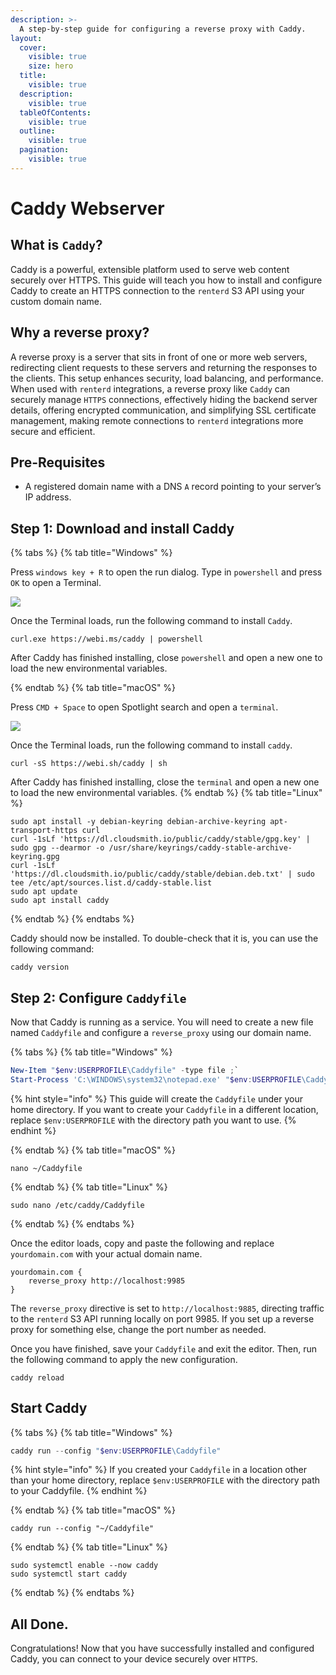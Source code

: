```yaml
---
description: >-
  A step-by-step guide for configuring a reverse proxy with Caddy.
layout:
  cover:
    visible: true
    size: hero
  title:
    visible: true
  description:
    visible: true
  tableOfContents:
    visible: true
  outline:
    visible: true
  pagination:
    visible: true
---
```


# Caddy Webserver

## What is `Caddy`?

Caddy is a powerful, extensible platform used to serve web content securely over HTTPS. This guide will teach you how to install and configure Caddy to create an HTTPS connection to the `renterd` S3 API using your custom domain name.

## Why a reverse proxy?

A reverse proxy is a server that sits in front of one or more web servers, redirecting client requests to these servers and returning the responses to the clients. This setup enhances security, load balancing, and performance. When used with `renterd` integrations, a reverse proxy like `Caddy` can securely manage `HTTPS` connections, effectively hiding the backend server details, offering encrypted communication, and simplifying SSL certificate management, making remote connections to `renterd` integrations more secure and efficient.

## **Pre-Requisites**

- A registered domain name with a DNS `A` record pointing to your server’s IP address.

## Step 1: Download and install Caddy

{% tabs %}
{% tab title="Windows" %}

Press `windows key + R` to open the run dialog. Type in `powershell` and press `OK` to open a Terminal.

![](../../.gitbook/assets/rclone-s3-integration/rclone-new-config-win-01.png)

Once the Terminal loads, run the following command to install `Caddy`.

```console
curl.exe https://webi.ms/caddy | powershell
```

After Caddy has finished installing, close `powershell` and open a new one to load the new environmental variables.

{% endtab %}
{% tab title="macOS" %}

Press `CMD + Space` to open Spotlight search and open a `terminal`.

![](../../.gitbook/assets/rclone-s3-integration/rclone-new-config-macos-01.png)

Once the Terminal loads, run the following command to install `caddy`.

```console
curl -sS https://webi.sh/caddy | sh
```

After Caddy has finished installing, close the `terminal` and open a new one to load the new environmental variables.
{% endtab %}
{% tab title="Linux" %}

```console
sudo apt install -y debian-keyring debian-archive-keyring apt-transport-https curl
curl -1sLf 'https://dl.cloudsmith.io/public/caddy/stable/gpg.key' | sudo gpg --dearmor -o /usr/share/keyrings/caddy-stable-archive-keyring.gpg
curl -1sLf 'https://dl.cloudsmith.io/public/caddy/stable/debian.deb.txt' | sudo tee /etc/apt/sources.list.d/caddy-stable.list
sudo apt update
sudo apt install caddy
```

{% endtab %}
{% endtabs %}

Caddy should now be installed. To double-check that it is, you can use the following command:

```console
caddy version
```

## Step 2: Configure `Caddyfile`

Now that Caddy is running as a service. You will need to create a new file named `Caddyfile` and configure a `reverse_proxy` using our domain name.

{% tabs %}
{% tab title="Windows" %}

```powershell
New-Item "$env:USERPROFILE\Caddyfile" -type file ;`
Start-Process 'C:\WINDOWS\system32\notepad.exe' "$env:USERPROFILE\Caddyfile"
```
{% hint style="info" %}
This guide will create the `Caddyfile` under your home directory. If you want to create your `Caddyfile` in a different location, replace `$env:USERPROFILE` with the directory path you want to use.
{% endhint %}

{% endtab %}
{% tab title="macOS" %}

```console
nano ~/Caddyfile
```

{% endtab %}
{% tab title="Linux" %}

```console
sudo nano /etc/caddy/Caddyfile
```

{% endtab %}
{% endtabs %}

Once the editor loads, copy and paste the following and replace `yourdomain.com` with your actual domain name.

```console
yourdomain.com {
    reverse_proxy http://localhost:9985
}
```

The `reverse_proxy` directive is set to `http://localhost:9885`, directing traffic to the `renterd` S3 API running locally on port 9985. If you set up a reverse proxy for something else, change the port number as needed.

Once you have finished, save your `Caddyfile` and exit the editor. Then, run the following command to apply the new configuration.

```console
caddy reload
```

## Start Caddy

{% tabs %}
{% tab title="Windows" %}

```powershell
caddy run --config "$env:USERPROFILE\Caddyfile"
```

{% hint style="info" %}
If you created your `Caddyfile` in a location other than your home directory, replace `$env:USERPROFILE` with the directory path to your Caddyfile.
{% endhint %}

{% endtab %}
{% tab title="macOS" %}

```console
caddy run --config "~/Caddyfile"
```

{% endtab %}
{% tab title="Linux" %}

```console
sudo systemctl enable --now caddy
sudo systemctl start caddy
```

{% endtab %}
{% endtabs %}

## All Done.

Congratulations! Now that you have successfully installed and configured Caddy, you can connect to your device securely over `HTTPS`.